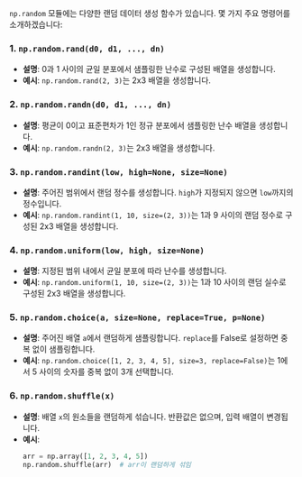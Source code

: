 `np.random` 모듈에는 다양한 랜덤 데이터 생성 함수가 있습니다. 몇 가지 주요 명령어를 소개하겠습니다:

### 1. **`np.random.rand(d0, d1, ..., dn)`**
- **설명**: 0과 1 사이의 균일 분포에서 샘플링한 난수로 구성된 배열을 생성합니다.
- **예시**: `np.random.rand(2, 3)`는 2x3 배열을 생성합니다.

### 2. **`np.random.randn(d0, d1, ..., dn)`**
- **설명**: 평균이 0이고 표준편차가 1인 정규 분포에서 샘플링한 난수 배열을 생성합니다.
- **예시**: `np.random.randn(2, 3)`는 2x3 배열을 생성합니다.

### 3. **`np.random.randint(low, high=None, size=None)`**
- **설명**: 주어진 범위에서 랜덤 정수를 생성합니다. `high`가 지정되지 않으면 `low`까지의 정수입니다.
- **예시**: `np.random.randint(1, 10, size=(2, 3))`는 1과 9 사이의 랜덤 정수로 구성된 2x3 배열을 생성합니다.

### 4. **`np.random.uniform(low, high, size=None)`**
- **설명**: 지정된 범위 내에서 균일 분포에 따라 난수를 생성합니다.
- **예시**: `np.random.uniform(1, 10, size=(2, 3))`는 1과 10 사이의 랜덤 실수로 구성된 2x3 배열을 생성합니다.

### 5. **`np.random.choice(a, size=None, replace=True, p=None)`**
- **설명**: 주어진 배열 `a`에서 랜덤하게 샘플링합니다. `replace`를 False로 설정하면 중복 없이 샘플링합니다.
- **예시**: `np.random.choice([1, 2, 3, 4, 5], size=3, replace=False)`는 1에서 5 사이의 숫자를 중복 없이 3개 선택합니다.

### 6. **`np.random.shuffle(x)`**
- **설명**: 배열 `x`의 원소들을 랜덤하게 섞습니다. 반환값은 없으며, 입력 배열이 변경됩니다.
- **예시**: 
  ```python
  arr = np.array([1, 2, 3, 4, 5])
  np.random.shuffle(arr)  # arr이 랜덤하게 섞임
  ```
